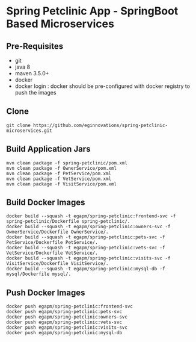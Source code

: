 # Spring Petclinic App - SpringBoot Based Microservices
## Pre-Requisites
 - git
 - java 8
 - maven 3.5.0+
 - docker
 - docker login : docker should be pre-configured with docker registry to push the images

   
## Clone

    git clone https://github.com/eginnovations/spring-petclinic-microservices.git


## Build Application Jars

    mvn clean package -f spring-petclinic/pom.xml  
    mvn clean package -f OwnerService/pom.xml  
    mvn clean package -f PetService/pom.xml  
    mvn clean package -f VetService/pom.xml  
    mvn clean package -f VisitService/pom.xml

## Build Docker Images

    docker build --squash -t egapm/spring-petclinic:frontend-svc -f spring-petclinic/Dockerfile spring-petclinic/.  
    docker build --squash -t egapm/spring-petclinic:owners-svc -f OwnerService/Dockerfile OwnerService/.  
    docker build --squash -t egapm/spring-petclinic:pets-svc -f PetService/Dockerfile PetService/.  
    docker build --squash -t egapm/spring-petclinic:vets-svc -f VetService/Dockerfile VetService/.  
    docker build --squash -t egapm/spring-petclinic:visits-svc -f VisitService/Dockerfile VisitService/.  
    docker build --squash -t egapm/spring-petclinic:mysql-db -f mysql/Dockerfile mysql/.

## Push Docker Images

    docker push egapm/spring-petclinic:frontend-svc  
    docker push egapm/spring-petclinic:pets-svc  
    docker push egapm/spring-petclinic:owners-svc  
    docker push egapm/spring-petclinic:vets-svc  
    docker push egapm/spring-petclinic:visits-svc  
    docker push egapm/spring-petclinic:mysql-db

